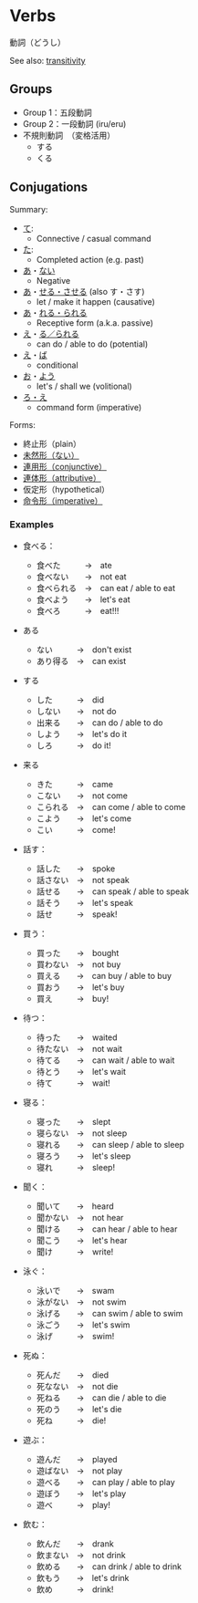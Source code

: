 # Verbs

動詞（どうし）

See also: [transitivity](transitivity)

## Groups

- Group 1：五段動詞
- Group 2：一段動詞 (iru/eru)
- 不規則動詞　（変格活用）
	- する
	- くる

## Conjugations

Summary:
- [て](・て):
	- Connective / casual command
- [た](・た):
	- Completed action (e.g. past)
- [あ](stem-あ)・[ない](ない)
	- Negative
- [あ](stem-あ)・[せる・させる](verb-causative) (also す・さす)
	- let / make it happen (causative)
- [あ](stem-あ)・[れる・られる](verb-passive)
	- Receptive form (a.k.a. passive)
- [え](stem-え)・[る／られる](・える)
	- can do / able to do  (potential)
- [え](stem-え)・[ば](・ば)
	- conditional
- [お](stem-お)・[よう](・よう.md)
	- let's / shall we (volitional)
- [ろ・え](requests)
	- command form (imperative)

Forms: 
- 終止形（plain）
- [未然形（ない）](stem-あ)
- [連用形（conjunctive）](stem-masu)
- [連体形（attributive）](stem-attributive)
- 仮定形（hypothetical）
- [命令形（imperative）](requests)

### Examples

- 食べる：
	- 食べた　　　→　ate
	- 食べない　　→　not eat
	- 食べられる　→　can eat / able to eat
	- 食べよう　　→　let's eat
	- 食べろ　　　→　eat!!!

- ある
	- ない　　　→　don't exist
	- あり得る　→　can exist
- する
	- した　　　→　did
	- しない　　→　not do
	- 出来る　　→　can do / able to do
	- しよう　　→　let's do it
	- しろ　　　→　do it!
- 来る
	- きた　　　→　came
	- こない　　→　not come
	- こられる　→　can come / able to come
	- こよう　　→　let's come
	- こい　　　→　come!

- 話す：
	- 話した　　→　spoke
	- 話さない　→　not speak
	- 話せる　　→　can speak / able to speak
	- 話そう　　→　let's speak
	- 話せ　　　→　speak!
- 買う：
	- 買った　　→　bought
	- 買わない　→　not buy
	- 買える　　→　can buy / able to buy
	- 買おう　　→　let's buy
	- 買え　　　→　buy!
- 待つ：
	- 待った　　→　waited
	- 待たない　→　not wait
	- 待てる　　→　can wait / able to wait
	- 待とう　　→　let's wait
	- 待て　　　→　wait!
- 寝る：
	- 寝った　　→　slept
	- 寝らない　→　not sleep
	- 寝れる　　→　can sleep / able to sleep
	- 寝ろう　　→　let's sleep
	- 寝れ　　　→　sleep!
- 聞く：
	- 聞いて　　→　heard
	- 聞かない　→　not hear
	- 聞ける　　→　can hear / able to hear
	- 聞こう　　→　let's hear
	- 聞け　　　→　write!
- 泳ぐ：
	- 泳いで　　→　swam
	- 泳がない　→　not swim
	- 泳げる　　→　can swim / able to swim
	- 泳ごう　　→　let's swim
	- 泳げ　　　→　swim!
- 死ぬ：
	- 死んだ　　→　died
	- 死なない　→　not die
	- 死ねる　　→　can die / able to die
	- 死のう　　→　let's die
	- 死ね　　　→　die!
- 遊ぶ：
	- 遊んだ　　→　played
	- 遊ばない　→　not play
	- 遊べる　　→　can play / able to play
	- 遊ぼう　　→　let's play
	- 遊べ　　　→　play!
- 飲む：
	- 飲んだ　　→　drank
	- 飲まない　→　not drink
	- 飲める　　→　can drink / able to drink
	- 飲もう　　→　let's drink
	- 飲め　　　→　drink!

